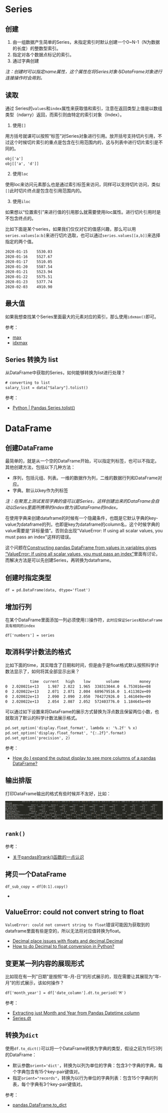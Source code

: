 # Series

## 创建

1. 由一组数据产生简单的Series，未指定索引时默认创建一个0~N-1（N为数据的长度）的整数型索引。
2. 指定对各个数据点标记的索引。
3. 通过字典创建


*注：创建时可以指定name属性，这个属性在将Series对象与DataFrame对象进行连接操作时会用到。*


## 读取

通过 Series的`values`和`index`属性来获取值和索引，注意在返回类型上值是以数组类型（ndarry）返回，而索引则由特定的索引对象（Index）。

1. 使用`[]`

用方括号就课可以按照“标签”对Series对象进行引用。放开括号支持切片引用，不过这个时候切片索引的重点是包含在引用范围内的，这与列表中进行切片索引是不同的。

```
obj['a']
obj[['a', 'd']]
```

2. 使用`loc`

使用loc来访问元素那么也是通过索引标签来访问，同样可以支持切片访问，类似`[]`此时切片终点是包含在引用范围内的。

3. 使用`iloc`

如果想以“位置索引”来进行值的引用那么就需要使用iloc属性。进行切片引用时是不包含终点的。


比如下面是某个series，如果我们仅仅对它的值感兴趣，那么可以用`series.values[a:b]`来进行切片选取，也可以通过`series.values[[a,b]]`来选择指定的两个值。

```
2020-01-15    5530.03
2020-01-16    5527.67
2020-01-17    5510.05
2020-01-20    5587.54
2020-01-21    5523.94
2020-01-22    5575.51
2020-01-23    5377.74
2020-02-03    4910.90
```


## 最大值

如果我想查找某个Series里面最大的元素对应的索引，那么使用`idxmax()`即可。

参考：

- [max](https://pandas.pydata.org/docs/reference/api/pandas.Series.max.html)
- [idxmax](https://pandas.pydata.org/docs/reference/api/pandas.Series.idxmax.html)


## Series 转换为 list

从DataFrame中获取的Series，如何能够转换为list进行处理？

```
# converting to list
salary_list = data["Salary"].tolist()
```

参考：

- [Python | Pandas Series.tolist()](https://www.geeksforgeeks.org/python-pandas-series-tolist/)


# DataFrame

## 创建DataFrame

最简单的，就是从一个空的DataFrame开始，可以指定列标签，也可以不指定。其他创建方法，包括以下几种方法：

- 序列，包括元组、列表。一维的数据作为列，二维的数据行列和DataFrame对应。
- 字典。默认以key作为列标签

*注：在聚宽上测试发现字典的值可以是Series，这样创建出来的DataFrame会自动以Series里面所携带的index做为该DataFrame的index。*

在使用字典来创建dataframe的时候有一个隐藏条件，也既是它默认字典的key-value为dataframe的列，也即是key为dataframe的column名，这个时候字典的value需要是“非标量值”。否则会出现"ValueError: If using all scalar values, you must pass an index"这样的错误。

这个问题在[Constructing pandas DataFrame from values in variables gives “ValueError: If using all scalar values, you must pass an index”](https://stackoverflow.com/questions/17839973/constructing-pandas-dataframe-from-values-in-variables-gives-valueerror-if-usi)里面有讨论，而解决方法是可以先创建Series，再转换为dataframe。


## 创建时指定类型

```
df = pd.DataFrame(data, dtype='float')
```

## 增加行列

在某个DataFrame里面添加一列必须使用`[]`操作符，`此时应保证Series和DataFrame具有相同的index`

```
df['numbers'] = series
```


## 取消科学计数法的格式

比如下面的time，其实暗含了日期和时间，但是由于是float格式默认按照科学计数法显示了，如何将其全部显示出来？

```
           time  current   high    low       volume         money
0  2.020021e+13    1.987  2.022  1.965  338313044.0  6.753016e+08
0  2.020022e+13    2.071  2.071  2.004  689679516.0  1.411302e+09
0  2.020022e+13    2.090  2.090  2.050  704272926.0  1.461049e+09
0  2.020022e+13    2.054  2.087  2.052  572403776.0  1.184645e+09
```

可以通过如下设置来将DataFrame的展示方式替换为浮点数且保留两位小数，也就取消了默认的科学计数法展示格式。

```
pd.set_option('display.float_format', lambda x: '%.2f' % x)
pd.set_option('display.float_format', "{:.2f}".format)
pd.set_option('precision', 2)
```

参考：

- [How do I expand the output display to see more columns of a pandas DataFrame?](https://stackoverflow.com/questions/11707586/how-do-i-expand-the-output-display-to-see-more-columns-of-a-pandas-dataframe)


## 输出排版

打印DataFrame输出的格式有些时候并不友好，比如：

![](print_not_aligned.png)


## `rank()`

参考：

- [关于pandas的rank()函数的一点认识](https://zhuanlan.zhihu.com/p/87593543)


## 拷贝一个DataFrame

```
df_sub_copy = df[0:1].copy()
```

- [](https://stackoverflow.com/questions/27673231/why-should-i-make-a-copy-of-a-data-frame-in-pandas)


## ValueError: could not convert string to float

`ValueError: could not convert string to float`错误可能因为获取到的dataframe里面有些是空的，所以无法将对应值转换为float。


- [Decimal place issues with floats and decimal.Decimal](https://stackoverflow.com/questions/286061/decimal-place-issues-with-floats-and-decimal-decimal)
- [How to do Decimal to float conversion in Python?](https://stackoverflow.com/questions/32285927/how-to-do-decimal-to-float-conversion-in-python)

## 变更某一列内容的展现形式

比如现在有一列"日期"是按照“年-月-日”的形式展示的，现在需要让其展现为“年-月”的形式展示，该如何操作？

```
df['month_year'] = df['date_column'].dt.to_period('M')
```

参考：

- [Extracting just Month and Year from Pandas Datetime column](https://stackoverflow.com/questions/25146121/extracting-just-month-and-year-from-pandas-datetime-column)
- [Series.dt ](http://pandas.pydata.org/pandas-docs/stable/reference/series.html#api-series-dt)


## 转换为`dict`

使用`df.to_dict()`可以将一个DataFrame转换为字典的类型，假设之前为15行3列的DataFrame：

- 默认参数`orient='dict'`，转换为以列为单位的字典：包含3个字典的字典，每个字典包含有15个key-pair键值对。
- 指定`orient="records"`，转换为以行为单位的字典列表：包含15个字典的列表，每个字典有3个key-pair键值对。

参考：

- [pandas.DataFrame.to_dict](https://pandas.pydata.org/docs/reference/api/pandas.DataFrame.to_dict.html)


